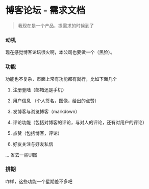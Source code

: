 # 博客论坛 - 需求文档

> 我现在是一个产品，提需求的时候到了

### 动机

现在感觉博客论坛很火啊，本公司也要做一个（黑脸）。

### 功能

功能也不复杂，市面上常有功能都有就行，比如下面几个

1. 注册登陆（邮箱还是手机）
2. 用户信息 （个人签名，图像，给出的点赞）

3. 发博客与浏览博客（markdown）

4. 评论功能（包括对博客的评论，与对人的评论，还有对用户的评论）

5. 点赞（包括博客，评论）

6. 好友关注与好友私信

... 省去一些UI图

### 排期

咋样，这些功能一个星期差不多吧